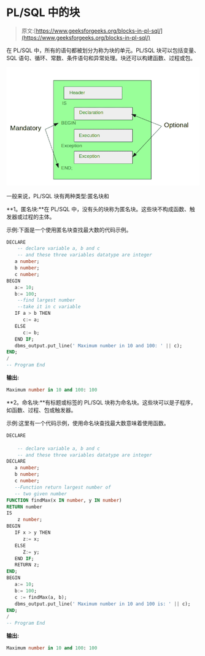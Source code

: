 # PL/SQL 中的块

> 原文:[https://www.geeksforgeeks.org/blocks-in-pl-sql/](https://www.geeksforgeeks.org/blocks-in-pl-sql/)

在 PL/SQL 中，所有的语句都被划分为称为块的单元。PL/SQL 块可以包括变量、SQL 语句、循环、常数、条件语句和异常处理。块还可以构建函数、过程或包。

![](img/6b0413d7e1b8b90469cfb0017b8b7a9d.png)

一般来说，PL/SQL 块有两种类型:匿名块和

**1。匿名块:**在 PL/SQL 中，没有头的块称为匿名块。这些块不构成函数、触发器或过程的主体。

示例:下面是一个使用匿名块查找最大数的代码示例。

```sql
DECLARE 
    -- declare variable a, b and c 
    -- and these three variables datatype are integer  
   a number; 
   b number; 
   c number; 
BEGIN 
   a:= 10; 
   b:= 100; 
    --find largest number
    --take it in c variable
   IF a > b THEN 
      c:= a; 
   ELSE 
      c:= b; 
   END IF;
   dbms_output.put_line(' Maximum number in 10 and 100: ' || c); 
END; 
/ 
-- Program End 
```

**输出:**

```sql
Maximum number in 10 and 100: 100

```

**2。命名块:**有标题或标签的 PL/SQL 块称为命名块。这些块可以是子程序，如函数、过程、包或触发器。

示例:这里有一个代码示例，使用命名块查找最大数意味着使用函数。

```sql
DECLARE 

    -- declare variable a, b and c 
    -- and these three variables datatype are integer  
DECLARE 
   a number; 
   b number; 
   c number; 
   --Function return largest number of  
   -- two given number
FUNCTION findMax(x IN number, y IN number)  
RETURN number 
IS 
    z number; 
BEGIN 
   IF x > y THEN 
      z:= x; 
   ELSE 
      Z:= y; 
   END IF;  
   RETURN z; 
END; 
BEGIN 
   a:= 10; 
   b:= 100;  
   c := findMax(a, b); 
   dbms_output.put_line(' Maximum number in 10 and 100 is: ' || c); 
END; 
/ 
-- Program End 
```

**输出:**

```sql
Maximum number in 10 and 100: 100

```